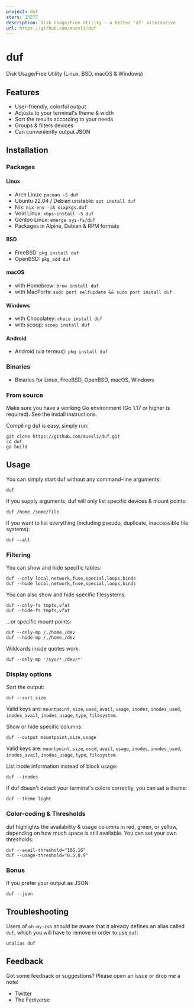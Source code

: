 ```yaml
---
project: duf
stars: 13277
description: Disk Usage/Free Utility - a better 'df' alternative
url: https://github.com/muesli/duf
---
```


duf
===

Disk Usage/Free Utility (Linux, BSD, macOS & Windows)

Features
--------

-   User-friendly, colorful output
-   Adjusts to your terminal's theme & width
-   Sort the results according to your needs
-   Groups & filters devices
-   Can conveniently output JSON

Installation
------------

### Packages

#### Linux

-   Arch Linux: `pacman -S duf`
-   Ubuntu 22.04 / Debian unstable: `apt install duf`
-   Nix: `nix-env -iA nixpkgs.duf`
-   Void Linux: `xbps-install -S duf`
-   Gentoo Linux: `emerge sys-fs/duf`
-   Packages in Alpine, Debian & RPM formats

#### BSD

-   FreeBSD: `pkg install duf`
-   OpenBSD: `pkg_add duf`

#### macOS

-   with Homebrew: `brew install duf`
-   with MacPorts: `sudo port selfupdate && sudo port install duf`

#### Windows

-   with Chocolatey: `choco install duf`
-   with scoop: `scoop install duf`

#### Android

-   Android (via termux): `pkg install duf`

### Binaries

-   Binaries for Linux, FreeBSD, OpenBSD, macOS, Windows

### From source

Make sure you have a working Go environment (Go 1.17 or higher is required). See the install instructions.

Compiling duf is easy, simply run:

```
git clone https://github.com/muesli/duf.git
cd duf
go build
```

Usage
-----

You can simply start duf without any command-line arguments:

```
duf
```

If you supply arguments, duf will only list specific devices & mount points:

```
duf /home /some/file
```

If you want to list everything (including pseudo, duplicate, inaccessible file systems):

```
duf --all
```

### Filtering

You can show and hide specific tables:

```
duf --only local,network,fuse,special,loops,binds
duf --hide local,network,fuse,special,loops,binds
```

You can also show and hide specific filesystems:

```
duf --only-fs tmpfs,vfat
duf --hide-fs tmpfs,vfat
```

...or specific mount points:

```
duf --only-mp /,/home,/dev
duf --hide-mp /,/home,/dev
```

Wildcards inside quotes work:

```
duf --only-mp '/sys/*,/dev/*'
```

### Display options

Sort the output:

```
duf --sort size
```

Valid keys are: `mountpoint`, `size`, `used`, `avail`, `usage`, `inodes`, `inodes_used`, `inodes_avail`, `inodes_usage`, `type`, `filesystem`.

Show or hide specific columns:

```
duf --output mountpoint,size,usage
```

Valid keys are: `mountpoint`, `size`, `used`, `avail`, `usage`, `inodes`, `inodes_used`, `inodes_avail`, `inodes_usage`, `type`, `filesystem`.

List inode information instead of block usage:

```
duf --inodes
```

If duf doesn't detect your terminal's colors correctly, you can set a theme:

```
duf --theme light
```

### Color-coding & Thresholds

duf highlights the availability & usage columns in red, green, or yellow, depending on how much space is still available. You can set your own thresholds:

```
duf --avail-threshold="10G,1G"
duf --usage-threshold="0.5,0.9"
```

### Bonus

If you prefer your output as JSON:

```
duf --json
```

Troubleshooting
---------------

Users of `oh-my-zsh` should be aware that it already defines an alias called `duf`, which you will have to remove in order to use `duf`:

```
unalias duf
```

Feedback
--------

Got some feedback or suggestions? Please open an issue or drop me a note!

-   Twitter
-   The Fediverse
